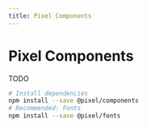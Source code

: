 ```yaml
---
title: Pixel Components
---
```

# Pixel Components

TODO

``` bash
# Install dependencies
npm install --save @pixel/components
# Recommended: Fonts
npm install --save @pixel/fonts
```
